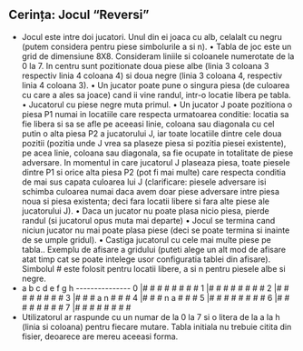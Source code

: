 ## Cerința: Jocul “Reversi”  

- Jocul este intre doi jucatori. Unul din ei joaca cu alb, celalalt cu negru (putem considera
  pentru piese simbolurile a si n).
  • Tabla de joc este un grid de dimensiune 8X8. Consideram liniile si coloanele numerotate de la 0 la 7. In centru sunt pozitionate doua piese albe (linia 3 coloana 3 respectiv linia 4 coloana 4) si doua negre (linia 3 coloana 4, respectiv linia 4 coloana 3).
  • Un jucator poate pune o singura piesa (de culoarea cu care a ales sa joace) cand ii vine
  randul, intr-o locatie libera pe tabla.
  • Jucatorul cu piese negre muta primul.
  • Un jucator J poate pozitiona o piesa P1 numai in locatiile care respecta urmatoarea
  conditie: locatia sa fie libera si sa se afle pe aceeasi linie, coloana sau diagonala cu cel putin o alta piesa P2 a jucatorului J, iar toate locatiile dintre cele doua pozitii (pozitia unde J vrea sa plaseze piesa si pozitia piesei existente), pe acea linie, coloana sau diagonala, sa fie ocupate in totalitate de piese adversare. In momentul in care jucatorul J plaseaza piesa, toate piesele dintre P1 si orice alta piesa P2 (pot fi mai multe) care respecta conditia de mai sus capata culoarea lui J (clarificare: piesele adversare isi schimba culoarea numai daca avem doar piese adversare intre piesa noua si piesa existenta; deci fara locatii libere si fara alte piese ale jucatorului J).
  • Daca un jucator nu poate plasa nicio piesa, pierde randul (si jucatorul opus muta mai
  departe)
  • Jocul se termina cand niciun jucator nu mai poate plasa piese (deci se poate termina si
  inainte de se umple gridul).
  • Castiga jucatorul cu cele mai multe piese pe tabla..
  Exemplu de afisare a gridului (puteti alege un alt mod de afisare atat timp cat se poate intelege usor configuratia tablei din afisare). Simbolul # este folosit pentru locatii libere, a si n pentru piesele albe si negre.
- a b c d e f g h
  \---------------
  0 |# # # # # # # #
  1 |# # # # # # # #
  2 |# # # # # # # #
  3 |# # # a n # # #
  4 |# # # n a # # #
  5 |# # # # # # # #
  6 |# # # # # # # #
  7 |# # # # # # # #
- Utilizatorul ar raspunde cu un numar de la 0 la 7 si o litera de la a la h (linia si coloana) pentru fiecare mutare.
  Tabla initiala nu trebuie citita din fisier, deoarece are mereu aceeasi forma.  